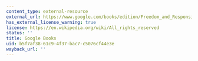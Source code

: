 ```yaml
---
content_type: external-resource
external_url: https://www.google.com/books/edition/Freedom_and_Responsibility/nZrpFu416cIC?hl=en&gbpv=1
has_external_license_warning: true
license: https://en.wikipedia.org/wiki/All_rights_reserved
status: ''
title: Google Books
uid: b5f7af38-61c9-4f37-bac7-c5076cf44e3e
wayback_url: ''
---
```

